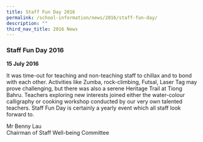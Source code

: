 ```yaml
---
title: Staff Fun Day 2016
permalink: /school-information/news/2016/staff-fun-day/
description: ""
third_nav_title: 2016 News
---
```

### **Staff Fun Day 2016**
**15 July 2016**   

It was time-out for teaching and non-teaching staff to chillax and to bond with each other. Activities like Zumba, rock-climbing, Futsal, Laser Tag may prove challenging, but there was also a serene Heritage Trail at Tiong Bahru. Teachers exploring new interests joined either the water-colour calligraphy or cooking workshop conducted by our very own talented teachers. Staff Fun Day is certainly a yearly event which all staff look forward to.

  

Mr Benny Lau<br>
Chairman of Staff Well-being Committee
